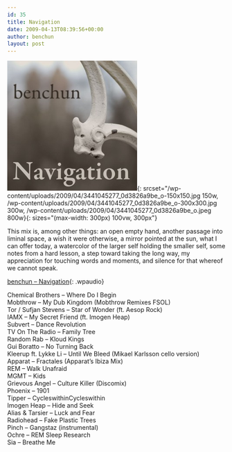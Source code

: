```yaml
---
id: 35
title: Navigation
date: 2009-04-13T08:39:56+00:00
author: benchun
layout: post
---
```

![Navigation](/wp-content/uploads/2009/04/3441045277_0d3826a9be_o-300x300.jpg){: srcset="/wp-content/uploads/2009/04/3441045277_0d3826a9be_o-150x150.jpg 150w, /wp-content/uploads/2009/04/3441045277_0d3826a9be_o-300x300.jpg 300w, /wp-content/uploads/2009/04/3441045277_0d3826a9be_o.jpeg 800w}{: sizes="(max-width: 300px) 100vw, 300px"}

This mix is, among other things: an open empty hand, another passage into liminal space, a wish it were otherwise, a mirror pointed at the sun, what I can offer today, a watercolor of the larger self holding the smaller self, some notes from a hard lesson, a step toward taking the long way, my appreciation for touching words and moments, and silence for that whereof we cannot speak.

[benchun &#8211; Navigation](http://mp3.benchun.net/benchun-navigation.mp3){: .wpaudio}

Chemical Brothers – Where Do I Begin  
Mobthrow – My Dub Kingdom (Mobthrow Remixes FSOL)  
Tor / Sufjan Stevens – Star of Wonder (ft. Aesop Rock)  
IAMX – My Secret Friend (ft. Imogen Heap)  
Subvert – Dance Revolution  
TV On The Radio – Family Tree  
Random Rab – Kloud Kings  
Gui Boratto – No Turning Back  
Kleerup ft. Lykke Li – Until We Bleed (Mikael Karlsson cello version)  
Apparat – Fractales (Apparat’s Ibiza Mix)  
REM – Walk Unafraid  
MGMT – Kids  
Grievous Angel – Culture Killer (Discomix)  
Phoenix – 1901  
Tipper – CycleswithinCycleswithin  
Imogen Heap – Hide and Seek  
Alias & Tarsier – Luck and Fear  
Radiohead – Fake Plastic Trees  
Pinch – Gangstaz (instrumental)  
Ochre – REM Sleep Research  
Sia – Breathe Me
